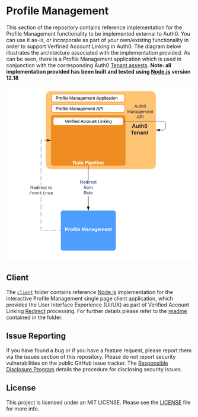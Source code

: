 # Profile Management

This section of the repository contains reference implementation for the Profile Management functionality to be implemented external to Auth0. You can use it as-is, or incorporate as part of your own/existing functionality in order to support Verfiried Account Linking in Auth0. The diagram below illustrates the architecture associated with the implementation provided. As can be seen, there is a Profile Management application which is used in conjunction with the corresponding Auth0 [Tenant assests](../Tenant). **Note: all implementation provided has been built and tested using [Node.js](https://nodejs.org/en/) version 12.18**

<p align="center">
<img src="./Architecture.png">
</p>

## Client

The [`client`](client) folder contains reference [Node.js](https://nodejs.org/en/) implementation for the interactive Profile Management single page client application, which provides the User Interface Experience (UI/UX) as part of Verified Account Linking [Redirect](https://docs.google.com/document/d/149DypzRAUDK4ag4wzYBbL0_PwF9INcMkIBbfHkyKZNQ/edit#bookmark=kix.bdqv3ulhlrnn) processing. For further details please refer to the [readme](Client) contained in the folder.

## Issue Reporting

If you have found a bug or if you have a feature request, please report them via the issues section of this repository. Please do not report security vulnerabilities on the public GitHub issue tracker. The [Responsible Disclosure Program](https://auth0.com/whitehat) details the procedure for disclosing security issues.

## License

This project is licensed under an MIT LICENSE. Please see the [LICENSE](../LICENSE) file for more info.
